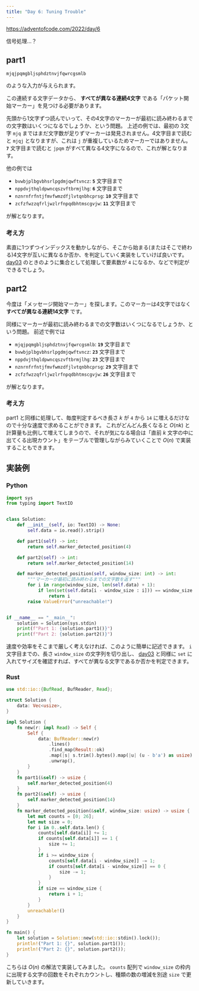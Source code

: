 ```yaml
---
title: "Day 6: Tuning Trouble"
---
```


https://adventofcode.com/2022/day/6

信号処理…？


## part1

```
mjqjpqmgbljsphdztnvjfqwrcgsmlb
```

のような入力が与えられます。

この連続する文字データから、 **すべてが異なる連続4文字** である「パケット開始マーカー」を見つける必要があります。

先頭から1文字ずつ読んでいって、その4文字のマーカーが最初に読み終わるまでの文字数はいくつになるでしょうか、という問題。
上述の例では、最初の 3文字 `mjq` まではまだ文字数が足りずマーカーは発見されません。4文字目まで読むと `mjqj` となりますが、これは `j` が重複しているためマーカーではありません。 **`7`** 文字目まで読むと `jpqm` がすべて異なる4文字になるので、これが解となります。

他の例では

- `bvwbjplbgvbhsrlpgdmjqwftvncz`: **`5`** 文字目まで
- `nppdvjthqldpwncqszvftbrmjlhg`: **`6`** 文字目まで
- `nznrnfrfntjfmvfwmzdfjlvtqnbhcprsg`: **`10`** 文字目まで
- `zcfzfwzzqfrljwzlrfnpqdbhtmscgvjw`: **`11`** 文字目まで

が解となります。

### 考え方

素直に1つずつインデックスを動かしながら、そこから始まる(またはそこで終わる)4文字が互いに異なるか否か、を判定していく実装をしていけば良いです。 [day03](./day03) のときのように集合として処理して要素数が `4` になるか、などで判定ができるでしょう。


## part2

今度は「メッセージ開始マーカー」を探します。このマーカーは4文字ではなく **すべてが異なる連続14文字** です。

同様にマーカーが最初に読み終わるまでの文字数はいくつになるでしょうか、という問題。
前述で例では

- `mjqjpqmgbljsphdztnvjfqwrcgsmlb`: **`19`** 文字目まで
- `bvwbjplbgvbhsrlpgdmjqwftvncz`: **`23`** 文字目まで
- `nppdvjthqldpwncqszvftbrmjlhg`: **`23`** 文字目まで
- `nznrnfrfntjfmvfwmzdfjlvtqnbhcprsg`: **`29`** 文字目まで
- `zcfzfwzzqfrljwzlrfnpqdbhtmscgvjw`: **`26`** 文字目まで

が解となります。

### 考え方

part1 と同様に処理して、毎度判定するべき長さ $k$ が `4` から `14` に増えるだけなので十分な速度で求めることができます。
これがどんどん長くなると $O(nk)$ と計算量も比例して増えてしまうので、それが気になる場合は「直前 $k$ 文字の中に出てくる出現カウント」をテーブルで管理しながらみていくことで $O(n)$ で実装することもできます。


## 実装例

### Python

```python
import sys
from typing import TextIO


class Solution:
    def __init__(self, io: TextIO) -> None:
        self.data = io.read().strip()

    def part1(self) -> int:
        return self.marker_detected_position(4)

    def part2(self) -> int:
        return self.marker_detected_position(14)

    def marker_detected_position(self, window_size: int) -> int:
        """マーカーが最初に読み終わるまでの文字数を返す"""
        for i in range(window_size, len(self.data) + 1):
            if len(set(self.data[i - window_size : i])) == window_size:
                return i
        raise ValueError("unreachable!")


if __name__ == "__main__":
    solution = Solution(sys.stdin)
    print(f"Part 1: {solution.part1()}")
    print(f"Part 2: {solution.part2()}")
```

速度や効率をそこまで厳しく考えなければ、このように簡単に記述できます。
`i` 文字目までの、長さ `window_size` の文字列を切り出し、 [day03](./day03) と同様に `set` に入れてサイズを確認すれば、すべてが異なる文字であるか否かを判定できます。

### Rust

```rust
use std::io::{BufRead, BufReader, Read};

struct Solution {
    data: Vec<usize>,
}

impl Solution {
    fn new(r: impl Read) -> Self {
        Self {
            data: BufReader::new(r)
                .lines()
                .find_map(Result::ok)
                .map(|s| s.trim().bytes().map(|u| (u - b'a') as usize).collect())
                .unwrap(),
        }
    }
    fn part1(&self) -> usize {
        self.marker_detected_position(4)
    }
    fn part2(&self) -> usize {
        self.marker_detected_position(14)
    }
    fn marker_detected_position(&self, window_size: usize) -> usize {
        let mut counts = [0; 26];
        let mut size = 0;
        for i in 0..self.data.len() {
            counts[self.data[i]] += 1;
            if counts[self.data[i]] == 1 {
                size += 1;
            }
            if i >= window_size {
                counts[self.data[i - window_size]] -= 1;
                if counts[self.data[i - window_size]] == 0 {
                    size -= 1;
                }
            }
            if size == window_size {
                return i + 1;
            }
        }
        unreachable!()
    }
}

fn main() {
    let solution = Solution::new(std::io::stdin().lock());
    println!("Part 1: {}", solution.part1());
    println!("Part 2: {}", solution.part2());
}
```

こちらは $O(n)$ の解法で実装してみました。 `counts` 配列で `window_size` の枠内に出現する文字の回数をそれぞれカウントし、種類の数の増減を別途 `size` で更新していきます。
